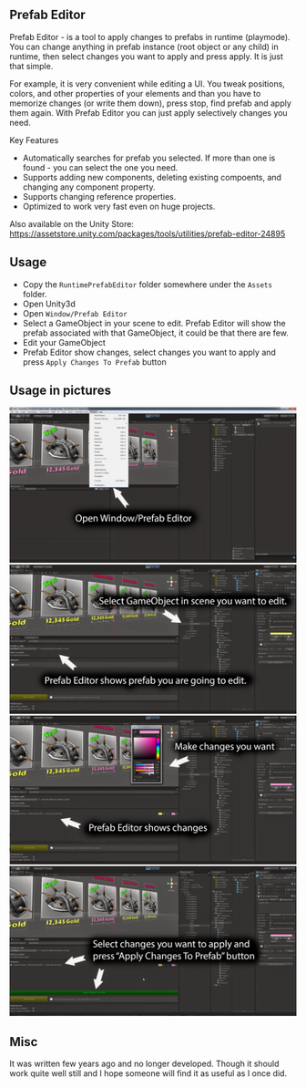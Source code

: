 ## Prefab Editor

Prefab Editor - is a tool to apply changes to prefabs in runtime (playmode). You can change anything in prefab instance (root object or any child) in runtime, then select changes you want to apply and press apply. It is just that simple. 

For example, it is very convenient while editing a UI. You tweak positions, colors, and other properties of your elements and than you have to memorize changes (or write them down), press stop, find prefab and apply them again. With Prefab Editor you can just apply selectively changes you need. 

Key Features 
- Automatically searches for prefab you selected. If more than one is found - you can select the one you need. 
- Supports adding new components, deleting existing compoents, and changing any component property. 
- Supports changing reference properties. 
- Optimized to work very fast even on huge projects. 

Also available on the Unity Store: https://assetstore.unity.com/packages/tools/utilities/prefab-editor-24895

## Usage

* Copy the `RuntimePrefabEditor` folder somewhere under the `Assets` folder. 
* Open Unity3d
* Open `Window/Prefab Editor`
* Select a GameObject in your scene to edit. Prefab Editor will show the prefab associated with that GameObject, it could be that there are few.
* Edit your GameObject
* Prefab Editor show changes, select changes you want to apply and press `Apply Changes To Prefab` button

## Usage in pictures

![Alt text](/Images/step0.jpg?raw=true "Step 0")
![Alt text](/Images/step1.jpg?raw=true "Step 1")
![Alt text](/Images/step2.jpg?raw=true "Step 2")
![Alt text](/Images/step3.jpg?raw=true "Step 3")

## Misc

It was written few years ago and no longer developed. Though it should work quite well still and I hope someone will find it as useful as I once did.